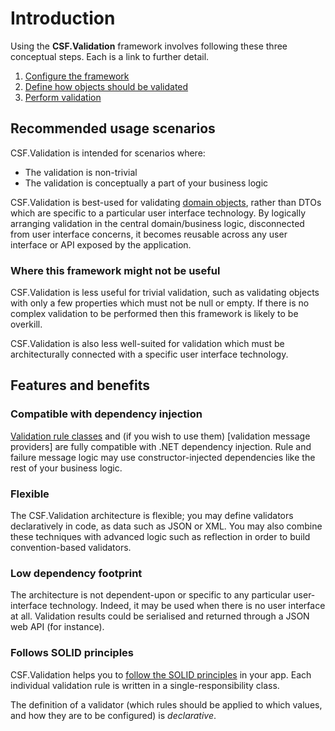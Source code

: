 # Introduction

Using the **CSF.Validation** framework involves following these three conceptual steps.
Each is a link to further detail.

1. [Configure the framework]
2. [Define how objects should be validated]
3. [Perform validation]

[Configure the framework]:ConfigureTheFramework.md
[Define how objects should be validated]:WritingValidators/index.md
[Perform validation]:ConsumingValidators.md

## Recommended usage scenarios

CSF.Validation is intended for scenarios where:

* The validation is non-trivial
* The validation is conceptually a part of your business logic

CSF.Validation is best-used for validating [domain objects], rather than DTOs which are specific to a particular user interface technology.
By logically arranging validation in the central domain/business logic, disconnected from user interface concerns, it becomes reusable across any user interface or API exposed by the application.

### Where this framework might not be useful

CSF.Validation is less useful for trivial validation, such as validating objects with only a few properties which must not be null or empty.
If there is no complex validation to be performed then this framework is likely to be overkill.

CSF.Validation is also less well-suited for validation which must be architecturally connected with a specific user interface technology.

## Features and benefits

### Compatible with dependency injection

[Validation rule classes] and (if you wish to use them) [validation message providers] are fully compatible with .NET dependency injection.
Rule and failure message logic may use constructor-injected dependencies like the rest of your business logic.

### Flexible

The CSF.Validation architecture is flexible; you may define validators declaratively in code, as data such as JSON or XML.
You may also combine these techniques with advanced logic such as reflection in order to build convention-based validators.

### Low dependency footprint

The architecture is not dependent-upon or specific to any particular user-interface technology.
Indeed, it may be used when there is no user interface at all.
Validation results could be serialised and returned through a JSON web API (for instance).

### Follows SOLID principles

CSF.Validation helps you to [follow the SOLID principles] in your app.
Each individual validation rule is written in a single-responsibility class.

The definition of a validator (which rules should be applied to which values, and how they are to be configured) is *declarative*.

[domain objects]:WhatIsDomainObjectValidation.md
[Validation rule classes]: WritingValidators/WritingValidationRules/index.md
[follow the SOLID principles]:https://en.wikipedia.org/wiki/SOLID